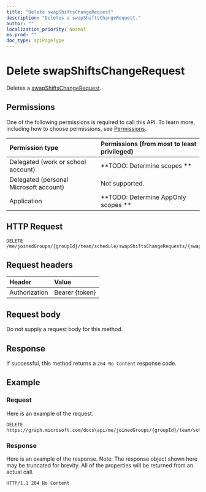 ```yaml
---
title: "Delete swapShiftsChangeRequest"
description: "Deletes a swapShiftsChangeRequest."
author: ""
localization_priority: Normal
ms.prod: ""
doc_type: apiPageType
---
```


# Delete swapShiftsChangeRequest

Deletes a [swapShiftsChangeRequest](../resources/swapshiftschangerequest.md).

## Permissions
One of the following permissions is required to call this API. To learn more, including how to choose permissions, see [Permissions](/concepts/permissions-reference.md).

|Permission type|Permissions (from most to least privileged)|
|:---|:---|
|Delegated (work or school account)|**TODO: Determine scopes **|
|Delegated (personal Microsoft account)|Not supported.|
|Application|**TODO: Determine AppOnly scopes **|

## HTTP Request
<!-- {
  "blockType": "ignored"
}
-->
``` http
DELETE /me/joinedGroups/{groupId}/team/schedule/swapShiftsChangeRequests/{swapShiftsChangeRequestId}
```

## Request headers
|Header|Value|
|:---|:---|
|Authorization|Bearer {token}|

## Request body
Do not supply a request body for this method.

## Response
If successful, this method returns a `204 No Content` response code.

## Example

### Request
Here is an example of the request.
<!-- {
  "blockType": "request",
  "name": "delete_swapshiftschangerequest"
}
-->
``` http
DELETE https://graph.microsoft.com/docs\api/me/joinedGroups/{groupId}/team/schedule/swapShiftsChangeRequests/{swapShiftsChangeRequestId}
```

### Response
Here is an example of the response. Note: The response object shown here may be truncated for brevity. All of the properties will be returned from an actual call.
<!-- {
  "blockType": "response",
  "truncated": true
}
-->
``` http
HTTP/1.1 204 No Content
```

